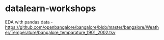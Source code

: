 # datalearn-workshops

EDA with pandas data - https://github.com/openbangalore/bangalore/blob/master/bangalore/Weather/Temperature/bangalore_temparature_1901_2002.tsv
